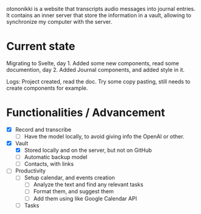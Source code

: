 otononikki is a website that transcripts audio messages into journal entries. It contains an inner server that store the information in a vault, allowing to synchronize my computer with the server. 

# Current state

Migrating to Svelte, day 1.
Added some new components, read some documention, day 2.
Added Journal components, and added style in it.


Logs:
Project created, read the doc. Try some copy pasting, still needs to create components for example.

# Functionalities / Advancement
- [x] Record and transcribe
    - [ ] Have the model locally, to avoid giving info the OpenAI or other.
- [x] Vault
    - [x] Stored locally and on the server, but not on GitHub
    - [ ] Automatic backup model
    - [ ] Contacts, with links
- [ ] Productivity
    - [ ] Setup calendar, and events creation
        - [ ] Analyze the text and find any relevant tasks
        - [ ] Format them, and suggest them
        - [ ] Add them using like Google Calendar API
    - [ ] Tasks
